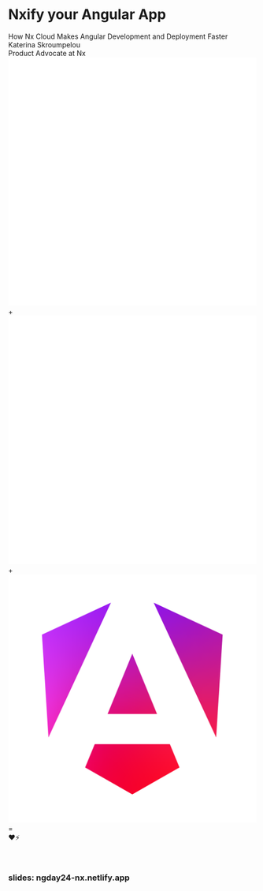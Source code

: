 # Nxify your Angular App

<div class="text-xl text-gray-500 mt-4">
How Nx Cloud Makes Angular Development and Deployment Faster
</div>

<div class="mt-12">
  <div class="text-lg">
 <span class="font-bold">Katerina Skroumpelou</span>
  </div>
  <div class="text-gray-400">
    Product Advocate at Nx
  </div>
</div>
  
<div class="mt-12 flex justify-center items-center gap-12">
  <div class="w-32 h-32 bg-gray-200 dark:bg-gray-800 rounded flex items-center justify-center">
   <img 
      src="../images/nx.png" 
      alt="Nx logo" 
    />
  </div>
   <div class="text-4xl font-bold">+</div>
 <div class="w-32 h-32 bg-gray-200 dark:bg-gray-800 rounded flex items-center justify-center">
    <img 
      src="../images/nx_cloud.png" 
      alt="Nx Cloud logo" 
    />
  </div>
   <div class="text-4xl font-bold">+</div>
 <div class="w-32 h-32 bg-gray-200 dark:bg-gray-800 rounded flex items-center justify-center">
   <img 
      src="../images/angular.png" 
      alt="Angular logo" 
      class="max-w-full max-h-full object-contain"
    />
  </div>
    <div class="text-4xl font-bold">=</div>
  <div class="text-4xl">❤️⚡️</div>
</div>

<br>
<br>

### slides: ngday24-nx.netlify.app
